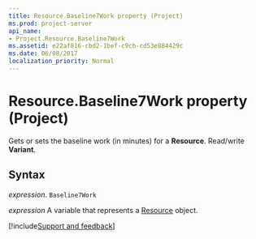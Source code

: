 ```yaml
---
title: Resource.Baseline7Work property (Project)
ms.prod: project-server
api_name:
- Project.Resource.Baseline7Work
ms.assetid: e22af816-cbd2-1bef-c9cb-cd53e884429c
ms.date: 06/08/2017
localization_priority: Normal
---
```



# Resource.Baseline7Work property (Project)

Gets or sets the baseline work (in minutes) for a  **Resource**. Read/write **Variant**.


## Syntax

_expression_. `Baseline7Work`

_expression_ A variable that represents a [Resource](./Project.Resource.md) object.

[!include[Support and feedback](~/includes/feedback-boilerplate.md)]
